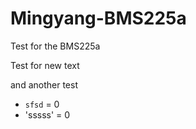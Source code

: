 # Mingyang-BMS225a
Test for the BMS225a


Test for new text 

and another test
- `sfsd` = 0
- 'sssss' = 0
